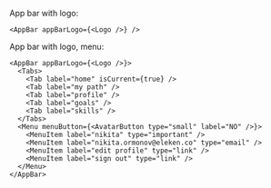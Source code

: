 App bar with logo:

    <AppBar appBarLogo={<Logo />} />

App bar with logo, menu:

    <AppBar appBarLogo={<Logo />}>
      <Tabs>
        <Tab label="home" isCurrent={true} />
        <Tab label="my path" />
        <Tab label="profile" />
        <Tab label="goals" />
        <Tab label="skills" />
      </Tabs>
      <Menu menuButton={<AvatarButton type="small" label="NO" />}>
        <MenuItem label="nikita" type="important" />
        <MenuItem label="nikita.ormonov@eleken.co" type="email" />
        <MenuItem label="edit profile" type="link" />
        <MenuItem label="sign out" type="link" />
      </Menu>
    </AppBar>
